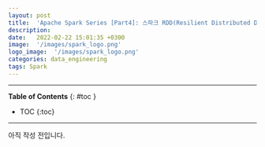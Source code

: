 ```yaml
---
layout: post
title:  'Apache Spark Series [Part4]: 스파크 RDD(Resilient Distributed Dataset)'
description: 
date:   2022-02-22 15:01:35 +0300
image:  '/images/spark_logo.png'
logo_image:  '/images/spark_logo.png'
categories: data_engineering
tags: Spark
---
```

---
**Table of Contents**
{: #toc }
*  TOC
{:toc}

---

아직 작성 전입니다.  